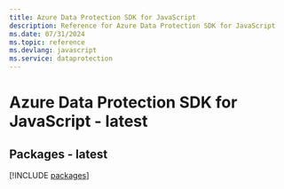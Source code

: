 ```yaml
---
title: Azure Data Protection SDK for JavaScript
description: Reference for Azure Data Protection SDK for JavaScript
ms.date: 07/31/2024
ms.topic: reference
ms.devlang: javascript
ms.service: dataprotection
---
```

# Azure Data Protection SDK for JavaScript - latest
## Packages - latest
[!INCLUDE [packages](data-protection-index.md)]